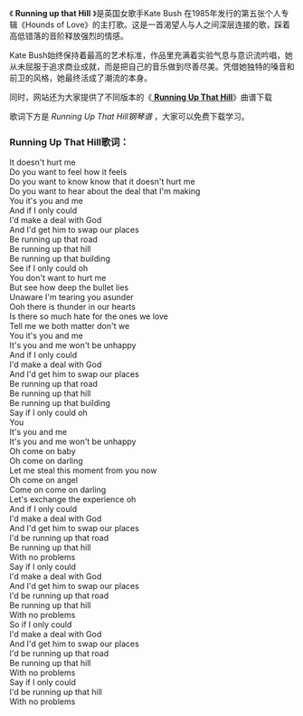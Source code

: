 

《 **Running up that Hill** 》是英国女歌手Kate Bush 在1985年发行的第五张个人专辑《Hounds of
Love》的主打歌。这是一首渴望人与人之间深层连接的歌，踩着高低错落的音阶释放强烈的情感。

Kate
Bush始终保持着最高的艺术标准，作品里充满着实验气息与意识流吟唱，她从未屈服于追求商业成就，而是把自己的音乐做到尽善尽美。凭借她独特的嗓音和前卫的风格，她最终活成了潮流的本身。

同时，网站还为大家提供了不同版本的《[ **Running Up That Hill**](Music-8017.html "Running Up That
Hill")》曲谱下载

歌词下方是 _Running Up That Hill钢琴谱_ ，大家可以免费下载学习。

### Running Up That Hill歌词：

It doesn't hurt me  
Do you want to feel how it feels  
Do you want to know know that it doesn't hurt me  
Do you want to hear about the deal that I'm making  
You it's you and me  
And if I only could  
I'd make a deal with God  
And I'd get him to swap our places  
Be running up that road  
Be running up that hill  
Be running up that building  
See if I only could oh  
You don't want to hurt me  
But see how deep the bullet lies  
Unaware I'm tearing you asunder  
Ooh there is thunder in our hearts  
Is there so much hate for the ones we love  
Tell me we both matter don't we  
You it's you and me  
It's you and me won't be unhappy  
And if I only could  
I'd make a deal with God  
And I'd get him to swap our places  
Be running up that road  
Be running up that hill  
Be running up that building  
Say if I only could oh  
You  
It's you and me  
It's you and me won't be unhappy  
Oh come on baby  
Oh come on darling  
Let me steal this moment from you now  
Oh come on angel  
Come on come on darling  
Let's exchange the experience oh  
And if I only could  
I'd make a deal with God  
And I'd get him to swap our places  
I'd be running up that road  
Be running up that hill  
With no problems  
Say if I only could  
I'd make a deal with God  
And I'd get him to swap our places  
I'd be running up that road  
Be running up that hill  
With no problems  
So if I only could  
I'd make a deal with God  
And I'd get him to swap our places  
I'd be running up that road  
Be running up that hill  
With no problems  
Say if I only could  
I'd be running up that hill  
With no problems


